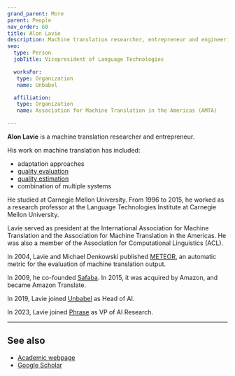 ```yaml
---
grand_parent: More
parent: People
nav_order: 60
title: Alon Lavie
description: Machine translation researcher, entrepreneur and engineering director
seo:
  type: Person
  jobTitle: Vicepresident of Language Technologies

  worksFor:
   type: Organization
   name: Unbabel

  affiliation:
   type: Organization
   name: Association for Machine Translation in the Americas (AMTA)

---
```


**Alon Lavie** is a machine translation researcher and entrepreneur.

His work on machine translation has included:
* adaptation approaches
* [quality evaluation](/quality-evaluation)
* [quality estimation](/quality-estimation)
* combination of multiple systems

He studied at Carnegie Mellon University.
From 1996 to 2015, he worked as a research professor at the Language Technologies Institute at Carnegie Mellon University.

Lavie served as president at the International Association for Machine Translation and the Association for Machine Translation in the Americas.
He was also a member of the Association for Computational Linguistics (ACL).

In 2004, Lavie and Michael Denkowski published [METEOR](/meteor), an automatic metric for the evaluation of machine translation output.

In 2009, he co-founded [Safaba](/companies#safaba).
In 2015, it was acquired by Amazon, and became Amazon Translate.

In 2019, Lavie joined [Unbabel](/companies#unbabel) as Head of AI.

In 2023, Lavie joined [Phrase](/phrase) as VP of AI Research.

---

## See also

- [Academic webpage](http://www.cs.cmu.edu/~alavie/)
- [Google Scholar](https://scholar.google.com/citations?user=iZEl7j4AAAAJ&hl=en)

